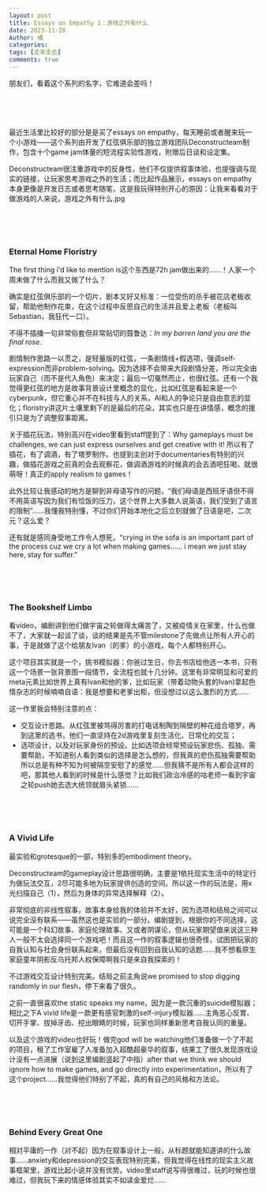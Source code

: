 ```yaml
---
layout: post
title: Essays on Empathy 1：游戏之外有什么
date: 2023-11-20
Author: 橘
categories: 
tags: [走来走去]
comments: true
---
```




朋友们，看着这个系列的名字，它难道会差吗！

<!-- more -->



<br><br><br>

最近生活里比较好的部分是是买了essays on empathy，每天睡前或者醒来玩一个小游戏——这个系列由开发了红弦俱乐部的独立游戏团队Deconstructeam制作，包含十个game jam体量的短流程实验性游戏，附赠后日谈和设定集。

Deconstructeam很注重游戏中的反身性，他们不仅提供叙事体验，也提强调与现实的链接，让玩家思考游戏之外的生活；而比起作品展示，essays on empathy本身更像是开发日志或者思考随笔，这是我玩得特别开心的原因：让我来看看对于做游戏的人来说，游戏之外有什么.jpg

<br><br><br>



### Eternal Home Floristry

The first thing i'd like to mention is这个东西是72h jam做出来的……！人家一个周末做了什么而我又做了什么？

确实是红弦俱乐部的一个切片，剧本又好又标准：一位受伤的杀手被花店老板收留，帮助他制作花束，在这个过程中反思自己的生活并且爱上老板（老板叫Sebastian，我狂代一口）。

不得不插播一句非常俗套但非常贴切的聂鲁达：*In my barren land you are the final rose.*

剧情制作思路一以贯之，是轻量版的红弦，一条剧情线+假选项，强调self-expression而非problem-solving。因为选择不会带来大段剧情分差，所以完全由玩家自己（而不是代入角色）来决定；最后一切戛然而止，也很红弦。还有一个我觉得更红弦的地方是故事背景设计里概念的显化，比如红弦是看起来是一个cyberpunk，但它重心并不在科技与人的关系，AI和人的争论只是自由意志的显化；floristry讲这片土壤里剩下的是最后的花朵，其实也只是在讲情感，概念的援引只是为了调整叙事距离。

关于插花玩法，特别高兴在video里看到staff提到了：Why gameplays must be challenges,  we can just express ourselves and get creative with it! 所以有了插花，有了调酒，有了塔罗制作。也提到主创对于documentaries有特别的兴趣，做插花游戏之前真的会去观察花，做调酒游戏的时候真的会去酒吧狂喝，就很萌呀！真正的apply realism to games！

此外比较让我感动的地方是聊到非母语写作的问题，“我们母语是西班牙语但不得不用英语写因为我们有恰饭的压力，这个世界上大多数人说英语，我们受到了语言的限制”……我懂我特别懂，不过你们开始本地化之后立刻就做了日语是吧，二次元？这么爱？

还有就是感同身受地工作令人想死，“crying in the sofa is an important part of the process cuz we cry a lot when making games...... i mean we just stay here, stay for suffer."



<br><br><br>

### The Bookshelf Limbo

看video，编剧讲到他们做宇宙之轮做得太痛苦了，又被疫情关在家里，什么也做不了，大家就一起谈了谈，谈的结果是先不管milestone了先做点让所有人开心的事，于是就做了这个给朋友Ivan（的爹）的小游戏，每个人都特别开心。

这个项目其实就是一个，挑书模拟器：你爸过生日，你去书店给他选一本书，只有这一个场景一张背景图一段情节，全流程也就十几分钟。这里有非常明显和可爱的meta元素比如世界上真有Ivan和他的爹，比如玩家（带着动物头套的Ivan)拿起色情杂志的时候喃喃自语：我是想要和老爹出柜，但没想过以这么激烈的方式……

这一作里我会特别注意的点：

- 交互设计思路。从红弦里被骂得厉害的打电话制陶到隔壁的种花组合塔罗，再到这里的选书，他们一直坚持在2d游戏里复刻生活化、日常化的交互；
- 选项设计，以及对玩家身份的预设。比如选项会经常预设玩家悲伤、孤独、需要帮助，不知道别人看到类似的选择是怎么想的，但我真的悲伤孤独需要帮助所以总是有种不知为何被隔空安慰了的感觉……但我猜不是所有人都会这样的吧，那其他人看到的时候是什么感觉？比如我们政治冷感的咕老师一看到宇宙之轮push她去选大统领就眉头紧锁……

<br><br><br>

### A Vivid Life

最实验和grotesque的一部，特别多的embodiment theory。

Deconstructeam的gameplay设计思路很明确，主要是1依托现实生活中的特定行为做玩法交互，2尽可能多地为玩家提供创造的空间。所以这一作的玩法是，用x光扫描自己（1），然后为身体的异常选择解释（2）。

非常彻底的非线性叙事，故事本身给我的体验并不太好，因为选项和结局之间可以说完全没有联系——虽然这也是实验的一部分。编剧提到，根据你的不同选择，这可能是一个科幻故事、家庭伦理故事、又或者阴谋论，但从玩家期望值来说这三种人一般不太会选择同一个游戏吧！而且这一作的叙事逻辑也很奇怪，试图把玩家的自我认知与社会身份联系起来，但最后没有回到自我认知的话题……我不想看原生家庭童年阴影反乌托邦人权保障啊我只是来自我探索的！

不过游戏交互设计特别完美。结局之前主角说we promised to stop digging randomly in our flesh，停下来看了很久。

之前一直很喜欢the static speaks my name，因为是一款沉重的suicide模拟器；相比之下A vivid life是一款更有感官刺激的self-injury模拟器……主角恶心反胃、切开手掌、拔掉牙齿、挖出眼睛的时候，玩家也同样重新思考自我认同的重量。

以及这个游戏的video也好玩！做完god will be watching他们准备做一个了不起的项目，租了工作室雇了人准备加入超酷超豪华的叙事，结果工了很久发现游戏设计没有一点进展（说到这里编剧竖起了中指）after that we think we should ignore how to make games,  and go directly into experimentation，所以有了这个project……我觉得他们特别了不起，真的有自己的风格和方法论。

<br><br><br>



### Behind Every Great One

相对平庸的一作（对不起）因为在叙事设计上一般，从标题就能知道讲的什么故事……anxiety和depression的交互表现特别完美，但我觉得在线性的现实主义故事框架里，游戏比起小说并没有优势。video里staff说写得很难过，玩的时候也很难过，但我玩下来的情感体验其实不如读金爱烂……





